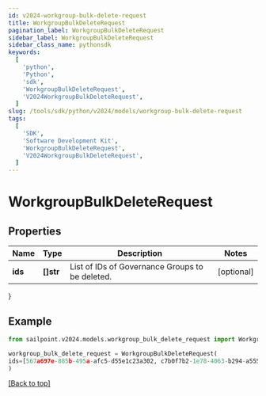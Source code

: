 ```yaml
---
id: v2024-workgroup-bulk-delete-request
title: WorkgroupBulkDeleteRequest
pagination_label: WorkgroupBulkDeleteRequest
sidebar_label: WorkgroupBulkDeleteRequest
sidebar_class_name: pythonsdk
keywords:
  [
    'python',
    'Python',
    'sdk',
    'WorkgroupBulkDeleteRequest',
    'V2024WorkgroupBulkDeleteRequest',
  ]
slug: /tools/sdk/python/v2024/models/workgroup-bulk-delete-request
tags:
  [
    'SDK',
    'Software Development Kit',
    'WorkgroupBulkDeleteRequest',
    'V2024WorkgroupBulkDeleteRequest',
  ]
---
```


# WorkgroupBulkDeleteRequest

## Properties

| Name | Type | Description | Notes |
| --- | --- | --- | --- |
| **ids** | **[]str** | List of IDs of Governance Groups to be deleted. | [optional] |

}

## Example

```python
from sailpoint.v2024.models.workgroup_bulk_delete_request import WorkgroupBulkDeleteRequest

workgroup_bulk_delete_request = WorkgroupBulkDeleteRequest(
ids=[567a697e-885b-495a-afc5-d55e1c23a302, c7b0f7b2-1e78-4063-b294-a555333dacd2]
)

```

[[Back to top]](#)
